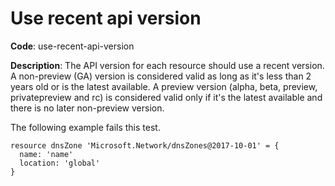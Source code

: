 # Use recent api version

**Code**: use-recent-api-version

**Description**: The API version for each resource should use a recent version. A non-preview (GA) version is considered valid as long as it's less than 2 years old or is the latest available. A preview version (alpha, beta, preview, privatepreview and rc) is considered valid only if it's the latest available and there is no later non-preview version.

The following example fails this test.

```bicep
resource dnsZone 'Microsoft.Network/dnsZones@2017-10-01' = {
  name: 'name'
  location: 'global'
}
```